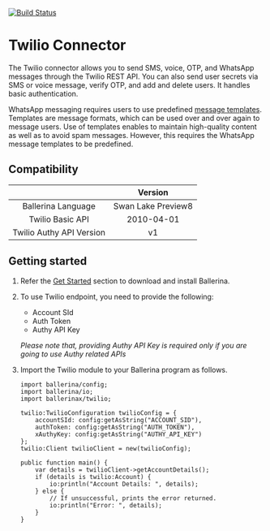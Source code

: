 [![Build Status](https://travis-ci.org/ballerina-platform/module-ballerinax-twilio.svg?branch=master)](https://travis-ci.org/ballerina-platform/module-ballerinax-twilio)

# Twilio Connector

The Twilio connector allows you to send SMS, voice, OTP, and WhatsApp messages through the Twilio REST API. You can also send
user secrets via SMS or voice message, verify OTP, and add and delete users. It handles basic authentication.

WhatsApp messaging requires users to use predefined [message templates](https://www.twilio.com/docs/sms/whatsapp/tutorial/send-whatsapp-notification-messages-templates). Templates are message formats, which can be used over and over again to message users. Use of templates enables to maintain high-quality content as well as to avoid spam messages. However, this requires the WhatsApp message templates to be predefined.

## Compatibility

|                          |    Version         |
|:------------------------:|:------------------:|
| Ballerina Language       | Swan Lake Preview8 |
| Twilio Basic API         | 2010-04-01         |
| Twilio Authy API Version | v1                 |

## Getting started

1.  Refer the [Get Started](https://ballerina.io/v1-1/learn/) section to download and install Ballerina.

2.  To use Twilio endpoint, you need to provide the following:

       - Account SId
       - Auth Token
       - Authy API Key

       *Please note that, providing Authy API Key is required only if you are going to use Authy related APIs*

3. Import the Twilio module to your Ballerina program as follows.

	```ballerina
	import ballerina/config;
	import ballerina/io;
    import ballerinax/twilio;

    twilio:TwilioConfiguration twilioConfig = {
        accountSId: config:getAsString("ACCOUNT_SID"),
        authToken: config:getAsString("AUTH_TOKEN"),
        xAuthyKey: config:getAsString("AUTHY_API_KEY")
    };
    twilio:Client twilioClient = new(twilioConfig);

    public function main() {
        var details = twilioClient->getAccountDetails();
        if (details is twilio:Account) {
            io:println("Account Details: ", details);
        } else {
            // If unsuccessful, prints the error returned.
            io:println("Error: ", details);
        }
    }
	```
